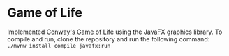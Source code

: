 # Game of Life

Implemented [Conway's Game of Life](https://en.wikipedia.org/wiki/Conway%27s_Game_of_Life) using the [JavaFX](https://openjfx.io) graphics library.
To compile and run, clone the repository and run the following command:
`./mvnw install compile javafx:run`
